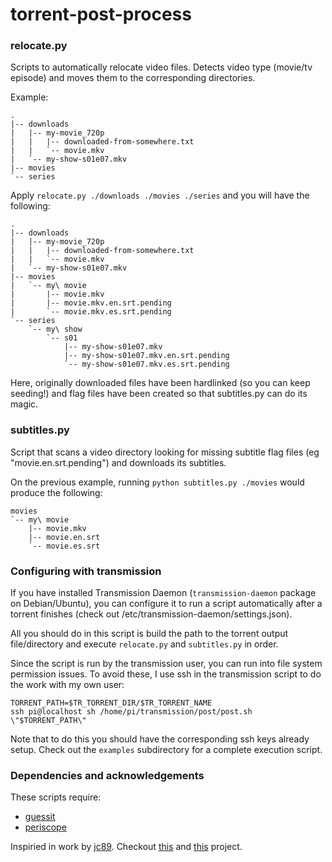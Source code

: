 torrent-post-process
====================

### relocate.py

Scripts to automatically relocate video files. Detects video type (movie/tv episode)
and moves them to the corresponding directories.

Example:
```
.
|-- downloads
|   |-- my-movie_720p
|   |   |-- downloaded-from-somewhere.txt
|   |   `-- movie.mkv
|   `-- my-show-s01e07.mkv
|-- movies
`-- series
```

Apply `relocate.py ./downloads ./movies ./series` and you will have the following:

```
.
|-- downloads
|   |-- my-movie_720p
|   |   |-- downloaded-from-somewhere.txt
|   |   `-- movie.mkv
|   `-- my-show-s01e07.mkv
|-- movies
|   `-- my\ movie
|       |-- movie.mkv
|       |-- movie.mkv.en.srt.pending
|       `-- movie.mkv.es.srt.pending
`-- series
    `-- my\ show
        `-- s01
            |-- my-show-s01e07.mkv
            |-- my-show-s01e07.mkv.en.srt.pending
            `-- my-show-s01e07.mkv.es.srt.pending
```            
Here, originally downloaded files have been hardlinked (so you can keep seeding!) and flag files
have been created so that subtitles.py can do its magic.

### subtitles.py

Script that scans a video directory looking for missing subtitle flag files (eg "movie.en.srt.pending")
and downloads its subtitles.

On the previous example, running `python subtitles.py ./movies` would produce the following:

```
movies
`-- my\ movie
    |-- movie.mkv
    |-- movie.en.srt
    `-- movie.es.srt
```

### Configuring with transmission

If you have installed Transmission Daemon (`transmission-daemon` package on Debian/Ubuntu), you can
configure it to run a script automatically after a torrent finishes (check out /etc/transmission-daemon/settings.json).

All you should do in this script is build the path to the torrent output file/directory and execute `relocate.py`
and `subtitles.py` in order.

Since the script is run by the transmission user, you can run into file system permission issues. To avoid these, I use
ssh in the transmission script to do the work with my own user:

```
TORRENT_PATH=$TR_TORRENT_DIR/$TR_TORRENT_NAME
ssh pi@localhost sh /home/pi/transmission/post/post.sh \"$TORRENT_PATH\"
```

Note that to do this you should have the corresponding ssh keys already setup. Check out the `examples` subdirectory for
a complete execution script.

### Dependencies and acknowledgements

These scripts require:

   * [guessit](https://pypi.python.org/pypi/guessit/0.2b1)
   * [periscope](https://code.google.com/p/periscope/)

Inspiried in work by [jc89](https://github.com/jc89/). Checkout [this](https://github.com/jc89/torr_flow)
and [this](https://github.com/jc89/rperiscope) project. 
   
